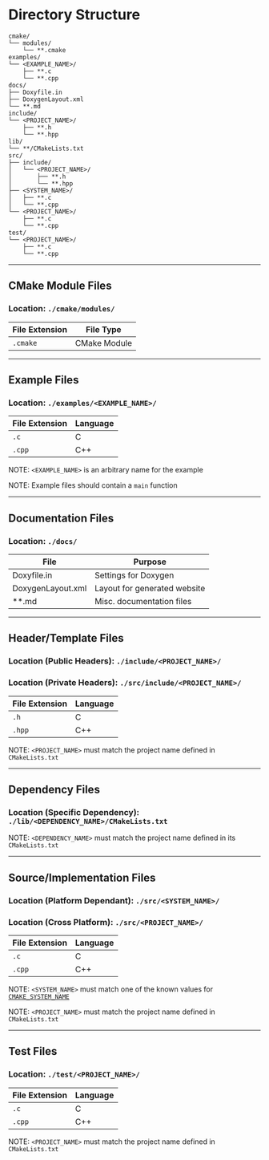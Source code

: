 # Directory Structure
```
cmake/
└── modules/
    └── **.cmake
examples/
└── <EXAMPLE_NAME>/
    ├── **.c
    └── **.cpp
docs/
├── Doxyfile.in
├── DoxygenLayout.xml
└── **.md
include/
└── <PROJECT_NAME>/
    ├── **.h
    └── **.hpp
lib/
└── **/CMakeLists.txt
src/
├── include/
│   └── <PROJECT_NAME>/
│       ├── **.h
│       └── **.hpp
├── <SYSTEM_NAME>/
│   ├── **.c
│   └── **.cpp
└── <PROJECT_NAME>/
    ├── **.c
    └── **.cpp
test/
└── <PROJECT_NAME>/
    ├── **.c
    └── **.cpp
```
---
## CMake Module Files
### Location: `./cmake/modules/`
| File Extension | File Type    |
| -------------- | ------------ |
| `.cmake`       | CMake Module |

---
## Example Files
### Location: `./examples/<EXAMPLE_NAME>/`
| File Extension | Language |
|----------------| -------- |
| `.c`           | C        |
| `.cpp`         | C++      |

NOTE: `<EXAMPLE_NAME>` is an arbitrary name for the example

NOTE: Example files should contain a `main` function

---
## Documentation Files
### Location: `./docs/`
| File              | Purpose                      |
| ----------------- | -----------------------------|
| Doxyfile.in       | Settings for Doxygen         |
| DoxygenLayout.xml | Layout for generated website |
| \*\*.md           | Misc. documentation files    |

---
## Header/Template Files
### Location (Public Headers):  `./include/<PROJECT_NAME>/`
### Location (Private Headers): `./src/include/<PROJECT_NAME>/`
| File Extension | Language |
| -------------- | -------- |
| `.h`           | C        |
| `.hpp`         | C++      |

NOTE: `<PROJECT_NAME>` must match the project name defined in `CMakeLists.txt`

---
## Dependency Files
### Location (Specific Dependency): `./lib/<DEPENDENCY_NAME>/CMakeLists.txt`

NOTE: `<DEPENDENCY_NAME>` must match the project name defined in its `CMakeLists.txt`

---
## Source/Implementation Files
### Location (Platform Dependant): `./src/<SYSTEM_NAME>/`
### Location (Cross Platform): `./src/<PROJECT_NAME>/`
| File Extension | Language |
|----------------| -------- |
| `.c`           | C        |
| `.cpp`         | C++      |

NOTE: `<SYSTEM_NAME>` must match one of the known values for [`CMAKE_SYSTEM_NAME`](https://cmake.org/cmake/help/latest/variable/CMAKE_SYSTEM_NAME.html)

NOTE: `<PROJECT_NAME>` must match the project name defined in `CMakeLists.txt`

---
## Test Files
### Location: `./test/<PROJECT_NAME>/`
| File Extension | Language |
|----------------| -------- |
| `.c`           | C        |
| `.cpp`         | C++      |

NOTE: `<PROJECT_NAME>` must match the project name defined in `CMakeLists.txt`